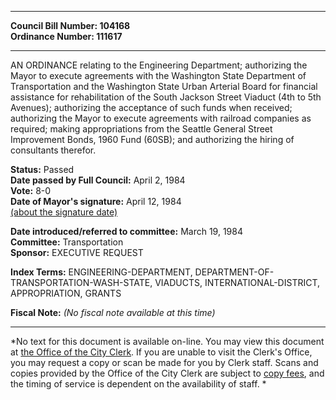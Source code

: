* * * * *  
  
**Council Bill Number: [](#h0)[](#h2)104168**   
**Ordinance Number: 111617**  
  
* * * * *  
  
AN ORDINANCE relating to the Engineering Department; authorizing the Mayor to execute agreements with the Washington State Department of Transportation and the Washington State Urban Arterial Board for financial assistance for rehabilitation of the South Jackson Street Viaduct (4th to 5th Avenues); authorizing the acceptance of such funds when received; authorizing the Mayor to execute agreements with railroad companies as required; making appropriations from the Seattle General Street Improvement Bonds, 1960 Fund (60SB); and authorizing the hiring of consultants therefor.  
  
**Status:** Passed   
**Date passed by Full Council:** April 2, 1984   
**Vote:** 8-0   
**Date of Mayor's signature:** April 12, 1984   
[(about the signature date)](/~public/approvaldate.htm)   
  
  
**Date introduced/referred to committee:** March 19, 1984   
**Committee:** Transportation   
**Sponsor:** EXECUTIVE REQUEST   
  
**Index Terms:** ENGINEERING-DEPARTMENT, DEPARTMENT-OF-TRANSPORTATION-WASH-STATE, VIADUCTS, INTERNATIONAL-DISTRICT, APPROPRIATION, GRANTS  
  
**Fiscal Note:** *(No fiscal note available at this time)*  
  
* * * * *  
  
*No text for this document is available on-line. You may view this document at [the Office of the City Clerk](http://www.seattle.gov/leg/clerk/contactUs.htm). If you are unable to visit the Clerk's Office, you may request a copy or scan be made for you by Clerk staff. Scans and copies provided by the Office of the City Clerk are subject to [copy fees](http://clerk.seattle.gov/~public/clerkfees.htm), and the timing of service is dependent on the availability of staff. *  
  
  
